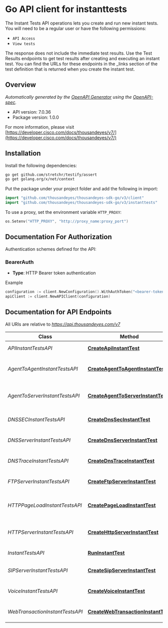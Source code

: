 # Go API client for instanttests

The Instant Tests API operations lets you create and run new instant tests. You will need to be a regular user or have the following permissions:
  * `API Access`
  * `View tests`

The response does not include the immediate test results. Use the Test Results endpoints to get test results after creating and executing an instant test. You can find the URLs for these endpoints in the _links section of the test definition that is returned when you create the instant test.


## Overview
*Automatically generated by the [OpenAPI Generator](https://openapi-generator.tech) using the [OpenAPI-spec](https://www.openapis.org/).*

- API version: 7.0.36
- Package version: 1.0.0

For more information, please visit [https://developer.cisco.com/docs/thousandeyes/v7/](https://developer.cisco.com/docs/thousandeyes/v7/)

## Installation

Install the following dependencies:

```sh
go get github.com/stretchr/testify/assert
go get golang.org/x/net/context
```

Put the package under your project folder and add the following in import:

```go
import "github.com/thousandeyes/thousandeyes-sdk-go/v3/client"
import "github.com/thousandeyes/thousandeyes-sdk-go/v3/instanttests"
```

To use a proxy, set the environment variable `HTTP_PROXY`:

```go
os.Setenv("HTTP_PROXY", "http://proxy_name:proxy_port")
```

## Documentation For Authorization

Authentication schemes defined for the API:
### BearerAuth
- **Type**: HTTP Bearer token authentication

Example

```go
configuration := client.NewConfiguration().WithAuthToken("<bearer-token>")
apiClient := client.NewAPIClient(configuration)
```

## Documentation for API Endpoints

All URIs are relative to *https://api.thousandeyes.com/v7*

Class | Method | HTTP request | Description
------------ | ------------- | ------------- | -------------
*APIInstantTestsAPI* | [**CreateApiInstantTest**](docs/APIInstantTestsAPI.md#createapiinstanttest) | **Post** /tests/api/instant | Create API instant test
*AgentToAgentInstantTestsAPI* | [**CreateAgentToAgentInstantTest**](docs/AgentToAgentInstantTestsAPI.md#createagenttoagentinstanttest) | **Post** /tests/agent-to-agent/instant | Create agent-to-agent instant test
*AgentToServerInstantTestsAPI* | [**CreateAgentToServerInstantTest**](docs/AgentToServerInstantTestsAPI.md#createagenttoserverinstanttest) | **Post** /tests/agent-to-server/instant | Create agent-to-server instant test
*DNSSECInstantTestsAPI* | [**CreateDnsSecInstantTest**](docs/DNSSECInstantTestsAPI.md#creatednssecinstanttest) | **Post** /tests/dnssec/instant | Create DNSSEC instant test
*DNSServerInstantTestsAPI* | [**CreateDnsServerInstantTest**](docs/DNSServerInstantTestsAPI.md#creatednsserverinstanttest) | **Post** /tests/dns-server/instant | Create DNS server instant test
*DNSTraceInstantTestsAPI* | [**CreateDnsTraceInstantTest**](docs/DNSTraceInstantTestsAPI.md#creatednstraceinstanttest) | **Post** /tests/dns-trace/instant | Create DNS trace instant test
*FTPServerInstantTestsAPI* | [**CreateFtpServerInstantTest**](docs/FTPServerInstantTestsAPI.md#createftpserverinstanttest) | **Post** /tests/ftp-server/instant | Create FTP server instant test
*HTTPPageLoadInstantTestsAPI* | [**CreatePageLoadInstantTest**](docs/HTTPPageLoadInstantTestsAPI.md#createpageloadinstanttest) | **Post** /tests/page-load/instant | Create HTTP page load instant test
*HTTPServerInstantTestsAPI* | [**CreateHttpServerInstantTest**](docs/HTTPServerInstantTestsAPI.md#createhttpserverinstanttest) | **Post** /tests/http-server/instant | Create HTTP server instant test
*InstantTestsAPI* | [**RunInstantTest**](docs/InstantTestsAPI.md#runinstanttest) | **Post** /tests/{testId}/run | Run instant test
*SIPServerInstantTestsAPI* | [**CreateSipServerInstantTest**](docs/SIPServerInstantTestsAPI.md#createsipserverinstanttest) | **Post** /tests/sip-server/instant | Create SIP server instant test
*VoiceInstantTestsAPI* | [**CreateVoiceInstantTest**](docs/VoiceInstantTestsAPI.md#createvoiceinstanttest) | **Post** /tests/voice/instant | Create voice instant test
*WebTransactionInstantTestsAPI* | [**CreateWebTransactionInstantTest**](docs/WebTransactionInstantTestsAPI.md#createwebtransactioninstanttest) | **Post** /tests/web-transactions/instant | Create web transactions instant test

